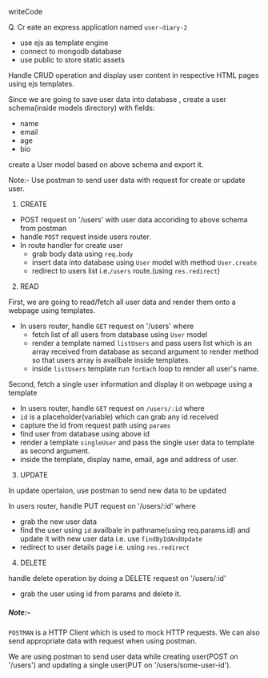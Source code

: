 writeCode

Q. Cr eate an express application named `user-diary-2`

- use ejs as template engine
- connect to mongodb database
- use public to store static assets

Handle CRUD operation and display user content in respective HTML pages using ejs templates.

Since we are going to save user data into database , create a user schema(inside models directory) with fields:

- name
- email
- age
- bio

create a User model based on above schema and export it.

Note:- Use postman to send user data with request for create or update user.

1. CREATE

- POST request on '/users' with user data accoriding to above schema from postman
- handle `POST` request inside users router.
- In route handler for create user
  - grab body data using `req.body`
  - insert data into database using `User` model with method `User.create`
  - redirect to users list i.e.`/users` route.(using `res.redirect`)

2. READ

First, we are going to read/fetch all user data and render them onto a webpage using templates.

- In users router, handle `GET` request on '/users' where
  - fetch list of all users from database using `User` model
  - render a template named `listUsers` and pass users list which is an array received from database as second argument to render method so that users array is availbale inside templates.
  - inside `listUsers` template run `forEach` loop to render all user's name.

Second, fetch a single user information and display it on webpage using a template

- In users router, handle `GET` request on `/users/:id` where
- `id` is a placeholder(variable) which can grab any id received
- capture the id from request path using `params`
- find user from database using above id
- render a template `singleUser` and pass the single user data to template as second argument.
- inside the template, display name, email, age and address of user.

3. UPDATE

In update opertaion, use postman to send new data to be updated

In users router, handle PUT request on '/users/:id' where

- grab the new user data
- find the user using `id` availbale in pathname(using req.params.id) and update it with new user data i.e. use `findByIdAndUpdate`
- redirect to user details page i.e. using `res.redirect`

4. DELETE

handle delete operation by doing a DELETE request on '/users/:id'

- grab the user using id from params and delete it.

##### Note:-

`POSTMAN` is a HTTP Client which is used to mock HTTP requests. We can also send appropriate data with request when using postman.

We are using postman to send user data while creating user(POST on '/users') and updating a single user(PUT on '/users/some-user-id').
